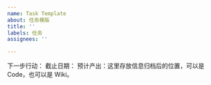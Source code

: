 ```yaml
---
name: Task Template
about: 任务模版
title: ''
labels: 任务
assignees: ''

---
```


下一步行动：
截止日期：
预计产出：这里存放信息归档后的位置，可以是 Code，也可以是 Wiki。
